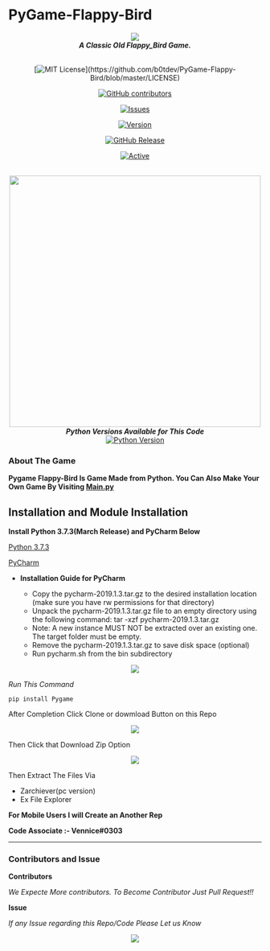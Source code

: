 
# PyGame-Flappy-Bird

<div align="center">
  <img src="https://i.imgur.com/iLGalCJ.png" align="center">
  <br>
  <strong><i>A Classic Old Flappy_Bird Game.</i></strong>
  <br>
  <br>

[![MIT License](https://img.shields.io/apm/l/atomic-design-ui.svg?)](https://github.com/b0tdev/PyGame-Flappy-Bird/blob/master/LICENSE)

[![GitHub contributors](https://img.shields.io/github/contributors/cdnjs/cdnjs.svg?style=flat)](https://github.com/b0tdev/PyGame-Flappy-Bird/graphs/contributors)

[![Issues](https://img.shields.io/github/issues-raw/tterb/PlayMusic.svg?maxAge=25000)](https://github.com/b0tdev/PyGame-Flappy-Bird/issues)

[![Version](https://badge.fury.io/gh/tterb%2FHyde.svg)](https://badge.fury.io/gh/tterb%2FHyde)

[![GitHub Release](https://img.shields.io/github/release/tterb/PlayMusic.svg?style=flat)](https://github.com/b0tdev/PyGame-Flappy-Bird)

[![Active](http://img.shields.io/badge/Status-Active-green.svg)](https://tterb.github.io)


<br>
<img src='http://i.imgur.com/RZFFuJW.png' align='center' width=500>
<br>
</div>

<div align="center">
<strong><i>Python Versions Available for This Code</i></strong>
</div>

<div align="center">
<a href="https://pypi.python.org/pypi/discord.py">
    <img src="https://img.shields.io/pypi/pyversions/discord.py.svg" alt="Python Version">
  </a>
</div>

### About The Game

**Pygame Flappy-Bird Is Game Made from Python. You Can Also Make Your Own Game By Visiting [Main.py](https://github.com/b0tdev/PyGame-Flappy-Bird/blob/master/main.py)**

## Installation and Module Installation

<strong>Install Python 3.7.3(March Release) and PyCharm Below</strong>
<br>

[Python 3.7.3](https://www.python.org/ftp/python/3.7.3/Python-3.7.3.tgz)

[PyCharm](https://download.jetbrains.com/python/pycharm-professional-2019.1.3.tar.gz)

* **Installation Guide for PyCharm**

  * Copy the pycharm-2019.1.3.tar.gz to the desired installation location 
(make sure you have rw permissions for that directory)
  * Unpack the pycharm-2019.1.3.tar.gz file to an empty directory using the following command: 
tar -xzf pycharm-2019.1.3.tar.gz
  * Note: A new instance MUST NOT be extracted over an existing one. The target folder must be empty.
  * Remove the pycharm-2019.1.3.tar.gz to save disk space (optional)
  * Run pycharm.sh from the bin subdirectory

<div align="center">
  <img src="https://i.imgur.com/gNXNj0o.png" align="center">
<br>
</div>

_Run This Command_

`pip install Pygame`

After Completion Click Clone or dowmload Button on this Repo

<div align="center">
  <img src="https://i.imgur.com/1ZuOt3d.png" align="center">
<br>
</div>

Then Click that Download Zip Option

<div align="center">
  <img src="https://i.imgur.com/eERdX0b.png" align="center">
<br>
</div>

Then Extract The Files Via

* Zarchiever(pc version)
* Ex File Explorer

**For Mobile Users I will Create an Another Rep**


**Code Associate :- Vennice#0303**

***

### Contributors and Issue

**Contributors**

_We Expecte More contributors. To Become Contributor Just Pull Request!!_

**Issue**

_If any Issue regarding this Repo/Code Please Let us Know_

<div align="center">
  <img src="https://i.imgur.com/xDg7m24.png" align="center">
<br>
</div>
